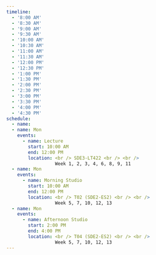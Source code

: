 ```yaml
---
timeline:
  - '8:00 AM'
  - '8:30 AM'
  - '9:00 AM'
  - '9:30 AM'
  - '10:00 AM'
  - '10:30 AM'
  - '11:00 AM'
  - '11:30 AM'
  - '12:00 PM'
  - '12:30 PM'
  - '1:00 PM'
  - '1:30 PM'
  - '2:00 PM'
  - '2:30 PM'
  - '3:00 PM'
  - '3:30 PM'
  - '4:00 PM'
  - '4:30 PM'
schedule:
  - name: 
  - name: Mon
    events:
      - name: Lecture
        start: 10:00 AM
        end: 12:00 PM 
        location: <br /> SDE3-LT422 <br /> <br /> 
                  Week 1, 2, 3, 4, 6, 8, 9, 11 
  - name: Mon
    events:
      - name: Morning Studio
        start: 10:00 AM
        end: 12:00 PM
        location: <br /> T02 (SDE2-ES2) <br /> <br /> 
                  Week 5, 7, 10, 12, 13 
  - name: Mon 
    events:
      - name: Afternoon Studio
        start: 2:00 PM
        end: 4:00 PM
        location: <br /> T04 (SDE2-ES2) <br /> <br /> 
                  Week 5, 7, 10, 12, 13 
---
```

